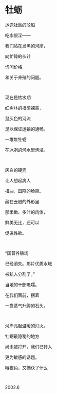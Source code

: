 # 牡蛎

运送牡蛎的驳船

吃水很深——

我们站在发黑的河岸，

向忙碌的伙计

询问价格

和关于养殖的问题。

<br>

现在是枯水期

红树林的根须裸露，

鼠灰色的河流

足以保证运输的通畅。

一堆堆牡蛎

在冰冽的河水里泡浸。

<br>

灰白的硬壳

让人想起病人

扭曲，凹陷的脸颊。

藏在丑陋的外形里

那柔嫩、多汁的肉体，

鲜美无比，还可以

促进性欲。

<br>

“国营养殖场

已经消失。那片优质水域

被私人分割了。”

当地的干部嗫嚅。

在我们面前，摆着

一盘蒸气升腾的石头。

<br>

河岸亮起温暖的灯火。

牡蛎最隐秘的地方

尚未被打开，我们已转入

更为敏感的话题。

哦夜色，又捕获了什么

<br>

2002.6
